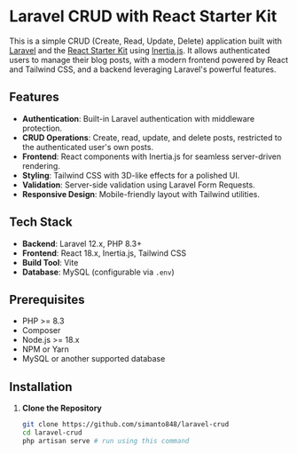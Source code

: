 # Laravel CRUD with React Starter Kit

This is a simple CRUD (Create, Read, Update, Delete) application built with [Laravel](https://laravel.com/) and the [React Starter Kit](https://laravel.com/docs/12.x/starter-kits#laravel-with-inertia-and-react) using [Inertia.js](https://inertiajs.com/). It allows authenticated users to manage their blog posts, with a modern frontend powered by React and Tailwind CSS, and a backend leveraging Laravel's powerful features.

## Features

- **Authentication**: Built-in Laravel authentication with middleware protection.
- **CRUD Operations**: Create, read, update, and delete posts, restricted to the authenticated user's own posts.
- **Frontend**: React components with Inertia.js for seamless server-driven rendering.
- **Styling**: Tailwind CSS with 3D-like effects for a polished UI.
- **Validation**: Server-side validation using Laravel Form Requests.
- **Responsive Design**: Mobile-friendly layout with Tailwind utilities.

## Tech Stack

- **Backend**: Laravel 12.x, PHP 8.3+
- **Frontend**: React 18.x, Inertia.js, Tailwind CSS
- **Build Tool**: Vite
- **Database**: MySQL (configurable via `.env`)

## Prerequisites

- PHP >= 8.3
- Composer
- Node.js >= 18.x
- NPM or Yarn
- MySQL or another supported database

## Installation

1. **Clone the Repository**
    ```bash
    git clone https://github.com/simanto848/laravel-crud
    cd laravel-crud
    php artisan serve # run using this command
    ```
